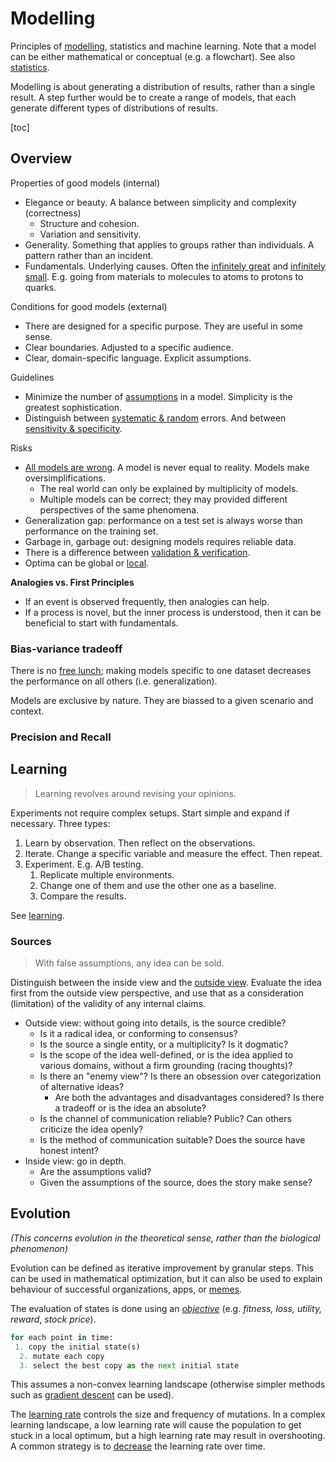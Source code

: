 # Modelling

Principles of [modelling](https://en.wikipedia.org/wiki/Scientific_modelling), statistics and machine learning. Note that a model can be either mathematical or conceptual (e.g. a flowchart). See also [statistics](../math/statistics.md).

Modelling is about generating a distribution of results, rather than a single result. A step further would be to create a range of models, that each generate different types of distributions of results.

[toc]

## Overview

Properties of good models (internal)

- Elegance or beauty. A balance between simplicity and complexity (correctness)
    - Structure and cohesion.
    - Variation and sensitivity.
- Generality. Something that applies to groups rather than individuals. A pattern rather than an incident.
- Fundamentals. Underlying causes. Often the [infinitely great](https://en.wikipedia.org/wiki/Limit_(mathematics)) and [infinitely small](https://en.wikipedia.org/wiki/Derivative). E.g. going from materials to molecules to atoms to protons to quarks.

Conditions for good models (external)

- There are designed for a specific purpose. They are useful in some sense.
- Clear boundaries. Adjusted to a specific audience.
- Clear, domain-specific language. Explicit assumptions.

Guidelines

- Minimize the number of [assumptions](https://en.wikipedia.org/wiki/Occam%27s_razor) in a model. Simplicity is the greatest sophistication.
- Distinguish between [systematic & random](https://en.wikipedia.org/wiki/Observational_error#Random_errors_versus_systematic_errors) errors. And between [sensitivity & specificity](https://en.wikipedia.org/wiki/Sensitivity_and_specificity).

Risks

- [All models are wrong](https://en.wikipedia.org/wiki/All_models_are_wrong). A model is never equal to reality. Models make oversimplifications.
  - The real world can only be explained by multiplicity of models.
  - Multiple models can be correct; they may provided different perspectives of the same phenomena.
- Generalization gap: performance on a test set is always worse than performance on the training set.
- Garbage in, garbage out: designing models requires reliable data.
- There is a difference between [validation & verification](https://en.wikipedia.org/wiki/Verification_and_validation).
- Optima can be global or [local](https://en.wikipedia.org/wiki/Saddle_point).

**Analogies vs. First Principles**

- If an event is observed frequently, then analogies can help.
- If a process is novel, but the inner process is understood, then it can be beneficial to start with fundamentals.



### Bias-variance tradeoff

There is no [free lunch](https://en.wikipedia.org/wiki/Bias%E2%80%93variance_tradeoff); making models specific to one dataset decreases the performance on all others (i.e. generalization).

Models are exclusive by nature. They are biassed to a given scenario and context.



### Precision and Recall





## Learning

> Learning revolves around revising your opinions.

Experiments not require complex setups. Start simple and expand if necessary. Three types:

1. Learn by observation. Then reflect on the observations.
2. Iterate. Change a specific variable and measure the effect. Then repeat.
3. Experiment. E.g. A/B testing.
    1. Replicate multiple environments.
    2. Change one of them and use the other one as a baseline.
    3. Compare the results.

See [learning](./learning.md).



### Sources

> With false assumptions, any idea can be sold.

Distinguish between the inside view and the [outside view](https://buttondown.email/hillelwayne/archive/the-outside-view/). Evaluate the idea first from the outside view perspective, and use that as a consideration (limitation) of the validity of any internal claims.

- Outside view: without going into details, is the source credible?
  - Is it a radical idea, or conforming to consensus?
  - Is the source a single entity, or a multiplicity? Is it dogmatic?
  - Is the scope of the idea well-defined, or is the idea applied to various domains, without a firm grounding (racing thoughts)?
  - Is there an "enemy view"? Is there an obsession over categorization of alternative ideas?
    - Are both the advantages and disadvantages considered? Is there a tradeoff or is the idea an absolute?
  - Is the channel of communication reliable? Public? Can others criticize the idea openly?
  - Is the method of communication suitable? Does the source have honest intent?
- Inside view: go in depth.
  - Are the assumptions valid?
  - Given the assumptions of the source, does the story make sense?



## Evolution

*(This concerns evolution in the theoretical sense, rather than the biological phenomenon)*

Evolution can be defined as iterative improvement by granular steps. This can be used in mathematical optimization, but it can also be used to explain behaviour of successful organizations, apps, or [memes](https://en.wikipedia.org/wiki/Memetics).

The evaluation of states is done using an [*objective*](https://en.wikipedia.org/wiki/Loss_function) (e.g. *fitness, loss, utility, reward*, *stock price*).

```python
for each point in time:
 1. copy the initial state(s)
  2. mutate each copy
  3. select the best copy as the next initial state
```

This assumes a non-convex learning landscape (otherwise simpler methods such as [gradient descent](https://en.wikipedia.org/wiki/Gradient_descent) can be used).

The  [learning rate](https://en.wikipedia.org/wiki/Learning_rate) controls the size and frequency of mutations. In a complex learning landscape, a low learning rate will cause the population to get stuck in a local optimum, but a high learning rate may result in overshooting. A common strategy is to [decrease](https://en.wikipedia.org/wiki/Simulated_annealing) the learning rate over time.
